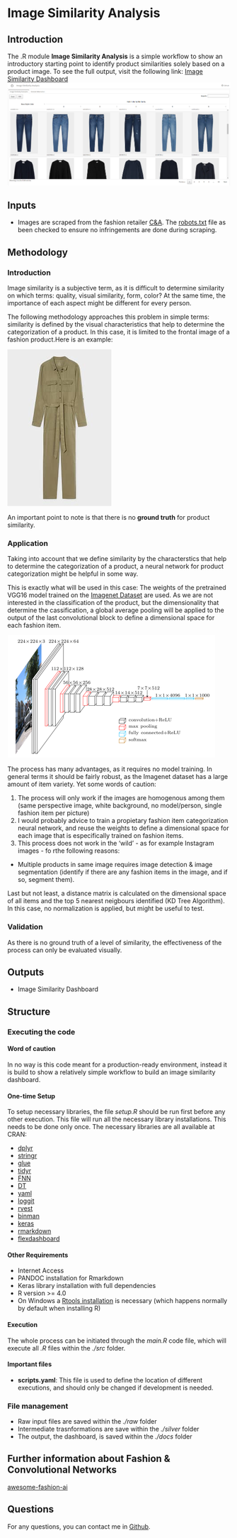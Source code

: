 Image Similarity Analysis
================

## Introduction

The .R module **Image Similarity Analysis** is a simple workflow to show
an introductory starting point to identify product similarities solely
based on a product image. To see the full output, visit the following
link: [Image Similarity
Dashboard](https://matbmeijer.github.io/image_similarity_analysis/)
![Dashboard example](ressources/dashboard_example.png)

## Inputs

-   Images are scraped from the fashion retailer
    [C&A](https://www.c-and-a.com/es/es/shop). The
    [robots.txt](https://www.c-and-a.com/robots.txt) file as been
    checked to ensure no infringements are done during scraping.

## Methodology

### Introduction

Image similarity is a subjective term, as it is difficult to determine
similarity on which terms: quality, visual similarity, form, color? At
the same time, the importance of each aspect might be different for
every person.

The following methodology approaches this problem in simple terms:
similarity is defined by the visual characteristics that help to
determine the categorization of a product. In this case, it is limited
to the frontal image of a fashion product.Here is an example:

![Fashion Item](ressources/fashion_item.jpg)

An important point to note is that there is no **ground truth** for
product similarity.

### Application

Taking into account that we define similarity by the characterstics that
help to determine the categorization of a product, a neural network for
product categorization might be helpful in some way.

This is exactly what will be used in this case: The weights of the
pretrained VGG16 model trained on the [Imagenet
Dataset](https://www.image-net.org/) are used. As we are not interested
in the classification of the product, but the dimensionality that
determine the cassification, a global average pooling will be applied to
the output of the last convolutional block to define a dimensional space
for each fashion item.

![VGG16](ressources/VGG16.png)

The process has many advantages, as it requires no model training. In
general terms it should be fairly robust, as the Imagenet dataset has a
large amount of item variety. Yet some words of caution:

1.  The process will only work if the images are homogenous among them
    (same perspective image, white background, no model/person, single
    fashion item per picture)
2.  I would probably advice to train a propietary fashion item
    categorization neural network, and reuse the weights to define a
    dimensional space for each image that is especifically trained on
    fashion items.
3.  This process does not work in the ‘wild’ - as for example Instagram
    images - fo rthe following reasons:

-   Multiple products in same image requires image detection & image
    segmentation (identify if there are any fashion items in the image,
    and if so, segment them).

Last but not least, a distance matrix is calculated on the dimensional
space of all items and the top 5 nearest neigbours identified (KD Tree
Algorithm). In this case, no normalization is applied, but might be
useful to test.

### Validation

As there is no ground truth of a level of similarity, the effectiveness
of the process can only be evaluated visually.

## Outputs

-   Image Similarity Dashboard

## Structure

### Executing the code

#### Word of caution

In no way is this code meant for a production-ready environment, instead
it is build to show a relatively simple workflow to build an image
similarity dashboard.

#### One-time Setup

To setup necessary libraries, the file *setup.R* should be run first
before any other execution. This file will run all the necessary library
installations. This needs to be done only once. The necessary libraries
are all available at CRAN:

-   [dplyr](https://cran.r-project.org/web/packages/dplyr/index.html)
-   [stringr](https://cran.r-project.org/web/packages/stringr/index.html)
-   [glue](https://cran.r-project.org/web/packages/glue/index.html)
-   [tidyr](https://cran.r-project.org/web/packages/tidyr/index.html)
-   [FNN](https://cran.r-project.org/web/packages/FNN/index.html)
-   [DT](https://cran.r-project.org/web/packages/DT/index.html)
-   [yaml](https://cran.r-project.org/web/packages/yaml/index.html)
-   [loggit](https://cran.r-project.org/web/packages/loggit/index.html)
-   [rvest](https://cran.r-project.org/web/packages/rvest/index.html)
-   [binman](https://cran.r-project.org/web/packages/binman/index.html)
-   [keras](https://cran.r-project.org/web/packages/keras/index.html)
-   [rmarkdown](https://cran.r-project.org/web/packages/rmarkdown/index.html)
-   [flexdashboard](https://cran.r-project.org/web/packages/flexdashboard/index.html)

#### Other Requirements

-   Internet Access
-   PANDOC installation for Rmarkdown
-   Keras library installation with full dependencies
-   R version &gt;= 4.0
-   On Windows a [Rtools
    installation](https://cran.r-project.org/bin/windows/Rtools/) is
    necessary (which happens normally by default when installing R)

#### Execution

The whole process can be initiated through the *main.R* code file, which
will execute all *.R* files within the *./src* folder.

#### Important files

-   **scripts.yaml**: This file is used to define the location of
    different executions, and should only be changed if development is
    needed.

### File management

-   Raw input files are saved within the *./raw* folder
-   Intermediate trasnformations are save within the *./silver* folder
-   The output, the dashboard, is saved within the *./docs* folder

## Further information about Fashion & Convolutional Networks

[awesome-fashion-ai](https://github.com/ayushidalmia/awesome-fashion-ai)

## Questions

For any questions, you can contact me in
[Github](https://github.com/matbmeijer).
